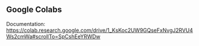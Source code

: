 ## Google Colabs
Documentation: https://colab.research.google.com/drive/1_KsKoc2UW9GQseFxNvgJ2RVU4Ws2cmWa#scrollTo=SpCshEeYRWDw
